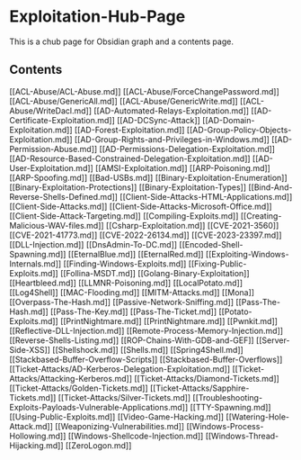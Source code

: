 # Exploitation-Hub-Page

This is a chub page for Obsidian graph and a contents page. 

## Contents

[[ACL-Abuse/ACL-Abuse.md]]
[[ACL-Abuse/ForceChangePassword.md]]
[[ACL-Abuse/GenericAll.md]]
[[ACL-Abuse/GenericWrite.md]]
[[ACL-Abuse/WriteDacl.md]]
[[AD-Automated-Relays-Exploitation.md]]
[[AD-Certificate-Exploitation.md]]
[[AD-DCSync-Attack]]
[[AD-Domain-Exploitation.md]]
[[AD-Forest-Exploitation.md]]
[[AD-Group-Policy-Objects-Exploitation.md]]
[[AD-Group-Rights-and-Privileges-in-Windows.md]]
[[AD-Permission-Abuse.md]]
[[AD-Permissions-Delegation-Exploitation.md]]
[[AD-Resource-Based-Constrained-Delegation-Exploitation.md]]
[[AD-User-Exploitation.md]]
[[AMSI-Exploitation.md]]
[[ARP-Poisoning.md]]
[[ARP-Spoofing.md]]
[[Bad-USBs.md]]
[[Binary-Exploitation-Enumeration]]
[[Binary-Exploitation-Protections]]
[[Binary-Exploitation-Types]]
[[Bind-And-Reverse-Shells-Defined.md]]
[[Client-Side-Attacks-HTML-Applications.md]]
[[Client-Side-Attacks.md]]
[[Client-Side-Attacks-Microsoft-Office.md]]
[[Client-Side-Attack-Targeting.md]]
[[Compiling-Exploits.md]]
[[Creating-Malicious-WAV-files.md]]
[[Csharp-Exploitation.md]]
[[CVE-2021-3560]]
[[CVE-2021-41773.md]]
[[CVE-2022-26134.md]]
[[CVE-2023-23397.md]]
[[DLL-Injection.md]]
[[DnsAdmin-To-DC.md]]
[[Encoded-Shell-Spawning.md]]
[[EternalBlue.md]]
[[EternalRed.md]]
[[Exploiting-Windows-Internals.md]]
[[Finding-Windows-Exploits.md]]
[[Fixing-Public-Exploits.md]]
[[Follina-MSDT.md]]
[[Golang-Binary-Exploitation]]
[[Heartbleed.md]]
[[LLMNR-Poisoning.md]]
[[LocalPotato.md]]
[[Log4Shell]]
[[MAC-Flooding.md]]
[[MITM-Attacks.md]]
[[Mona]]
[[Overpass-The-Hash.md]]
[[Passive-Network-Sniffing.md]]
[[Pass-The-Hash.md]]
[[Pass-The-Key.md]]
[[Pass-The-Ticket.md]]
[[Potato-Exploits.md]]
[[PrintNightmare.md]]
[[PrintNightmare.md]]
[[Pwnkit.md]]
[[Reflective-DLL-Injection.md]]
[[Remote-Process-Memory-Injection.md]]
[[Reverse-Shells-Listing.md]]
[[ROP-Chains-With-GDB-and-GEF]]
[[Server-Side-XSS]]
[[Shellshock.md]]
[[Shells.md]]
[[Spring4Shell.md]]
[[Stackbased-Buffer-Overflow-Scripts]]
[[Stackbased-Buffer-Overflows]]
[[Ticket-Attacks/AD-Kerberos-Delegation-Exploitation.md]]
[[Ticket-Attacks/Attacking-Kerberos.md]]
[[Ticket-Attacks/Diamond-Tickets.md]]
[[Ticket-Attacks/Golden-Tickets.md]]
[[Ticket-Attacks/Sapphire-Tickets.md]]
[[Ticket-Attacks/Silver-Tickets.md]]
[[Troubleshooting-Exploits-Payloads-Vulnerable-Applications.md]]
[[TTY-Spawning.md]]
[[Using-Public-Exploits.md]]
[[Video-Game-Hacking.md]]
[[Watering-Hole-Attack.md]]
[[Weaponizing-Vulnerabilities.md]]
[[Windows-Process-Hollowing.md]]
[[Windows-Shellcode-Injection.md]]
[[Windows-Thread-Hijacking.md]]
[[ZeroLogon.md]]